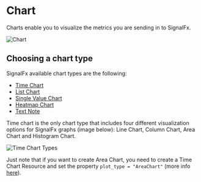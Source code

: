 # Chart

Charts enable you to visualize the metrics you are sending in to SignalFx.

![Chart](https://github.com/Yelp/terraform-provider-signalfx/raw/master/docs/resources/chart.png)

## Choosing a chart type

SignalFx available chart types are the following:

* [Time Chart](time_chart.md)
* [List Chart](list_chart.md)
* [Single Value Chart](single_value_chart.md)
* [Heatmap Chart](heatmap_chart.md)
* [Text Note](text_note.md)

Time chart is the only chart type that includes four different visualization options for SignalFx graphs (image below): Line Chart, Column Chart, Area Chart and Histogram Chart.

![Time Chart Types](https://github.com/Yelp/terraform-provider-signalfx/raw/master/docs/resources/time_chart_types.jpg)

Just note that if you want to create Area Chart, you need to create a Time Chart Resource and set the property `plot_type = "AreaChart"` (more info [here](time_chart.md)).
